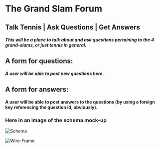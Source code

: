 # The Grand Slam Forum

## Talk Tennis | Ask Questions | Get Answers

##### This will be a place to talk about and ask questions pertaining to the 4 grand-slams, or just tennis in general.


## A form for questions:

##### A user will be able to post new questions here.

## A form for answers:

#### A user will be able to post answers to the questions (by using a foreign key referencing the question id, obviously).







### Here in an image of the schema mock-up









![Schema](http://i.imgur.com/1Fk8Uno.png)


![Wire-Frame](http://i.imgur.com/lq3WREY.jpg)
